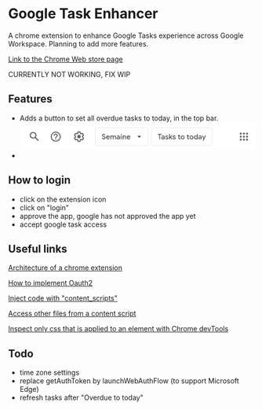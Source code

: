 # Google Task Enhancer

A chrome extension to enhance Google Tasks experience across Google Workspace. Planning to add more features.

[Link to the Chrome Web store page](https://chrome.google.com/webstore/detail/google-tasks-enhancer/jgkonicgfhoedmeimlgmaokeoofjihfb?hl=fr)

CURRENTLY NOT WORKING, FIX WIP

## Features

- Adds a button to set all overdue tasks to today, in the top bar.
![Alt text](features_images/image-1.png)
- 

## How to login

- click on the extension icon
- click on "login"
- approve the app, google has not approved the app yet
- accept google task access

## Useful links

[Architecture of a chrome extension](https://developer.chrome.com/docs/extensions/mv3/architecture-overview/)

[How to implement Oauth2](https://developer.chrome.com/docs/extensions/mv3/tut_oauth/)

[Inject code with "content_scripts"](https://developer.chrome.com/docs/extensions/mv3/content_scripts/)

[Access other files from a content script](https://developer.chrome.com/docs/extensions/mv3/manifest/web_accessible_resources/)

[Inspect only css that is applied to an element with Chrome devTools](https://developer.chrome.com/docs/devtools/css/reference/#computed)

## Todo

- time zone settings
- replace getAuthToken by launchWebAuthFlow (to support Microsoft Edge)
- refresh tasks after "Overdue to today"
